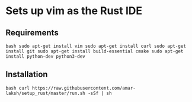 # Sets up vim as the Rust IDE

## Requirements

`bash
sudo apt-get install vim
sudo apt-get install curl
sudo apt-get install git
sudo apt-get install build-essential cmake
sudo apt-get install python-dev python3-dev
`

## Installation
`bash
curl https://raw.githubusercontent.com/amar-laksh/setup_rust/master/run.sh -sSf | sh
`
